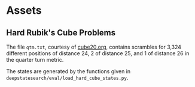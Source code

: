# Assets

## Hard Rubik's Cube Problems

The file `qtm.txt`, courtesy of <a href="cube20.org">cube20.org</a>, contains scrambles for 3,324 different positions of distance 24, 2 of distance 25, and 1 of distance 26 in the quarter turn metric.

The states are generated by the functions given in `deepstatesearch/eval/load_hard_cube_states.py`.
